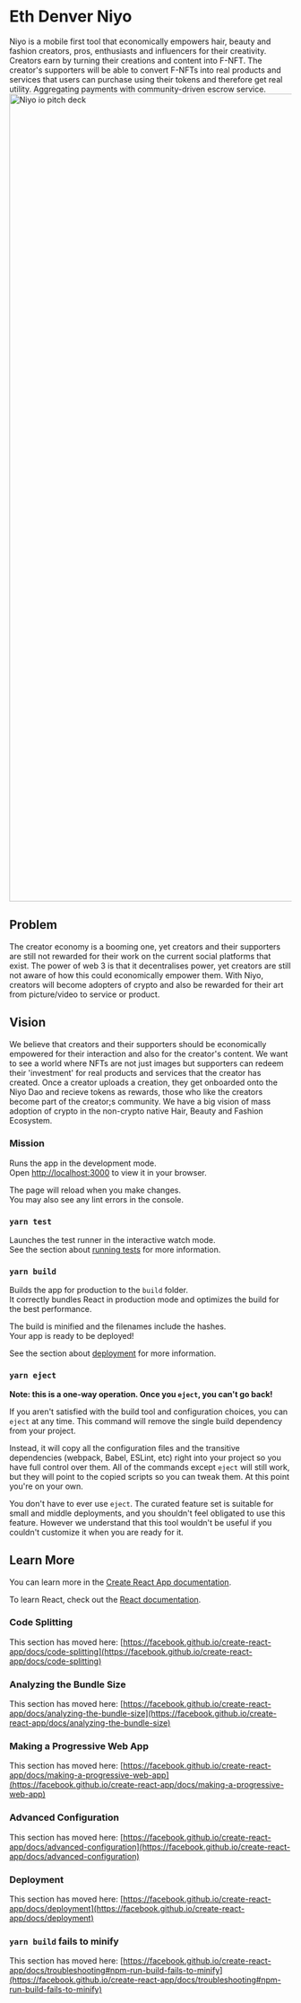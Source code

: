 # Eth Denver Niyo
Niyo is a mobile first tool that economically empowers hair, beauty and fashion creators, pros, enthusiasts and influencers for their creativity. Creators earn by turning their creations and content into F-NFT.  The creator's supporters will be able to convert F-NFTs into real products and services that users can purchase using their tokens and therefore get real utility. Aggregating payments with community-driven escrow service.
<img width="1440" alt="Niyo io pitch deck" src="https://user-images.githubusercontent.com/69260613/158563913-519656b1-4754-407d-bb5c-8c4127c0b2c0.png">

## Problem
The creator economy is a booming one, yet creators and their supporters are still not rewarded for their work on the current social platforms that exist. The power of web 3 is that it decentralises power, yet creators are still not aware of how this could economically empower them. With Niyo, creators will become adopters of crypto and also be rewarded for their art from picture/video to service or product.

## Vision
We believe that  creators and their supporters should be economically empowered for their interaction and also for the creator's content. We want to see a world where NFTs are not just images but supporters can redeem their 'investment' for real products and services that the creator  has created. 
Once a creator uploads a creation, they  get onboarded onto the Niyo Dao and recieve tokens as rewards, those who like the creators become part of the creator;s community. We have a big vision of  mass adoption of crypto in the non-crypto native Hair, Beauty and Fashion Ecosystem.


### Mission

Runs the app in the development mode.\
Open [http://localhost:3000](http://localhost:3000) to view it in your browser.

The page will reload when you make changes.\
You may also see any lint errors in the console.

### `yarn test`

Launches the test runner in the interactive watch mode.\
See the section about [running tests](https://facebook.github.io/create-react-app/docs/running-tests) for more information.

### `yarn build`

Builds the app for production to the `build` folder.\
It correctly bundles React in production mode and optimizes the build for the best performance.

The build is minified and the filenames include the hashes.\
Your app is ready to be deployed!

See the section about [deployment](https://facebook.github.io/create-react-app/docs/deployment) for more information.

### `yarn eject`

**Note: this is a one-way operation. Once you `eject`, you can't go back!**

If you aren't satisfied with the build tool and configuration choices, you can `eject` at any time. This command will remove the single build dependency from your project.

Instead, it will copy all the configuration files and the transitive dependencies (webpack, Babel, ESLint, etc) right into your project so you have full control over them. All of the commands except `eject` will still work, but they will point to the copied scripts so you can tweak them. At this point you're on your own.

You don't have to ever use `eject`. The curated feature set is suitable for small and middle deployments, and you shouldn't feel obligated to use this feature. However we understand that this tool wouldn't be useful if you couldn't customize it when you are ready for it.

## Learn More

You can learn more in the [Create React App documentation](https://facebook.github.io/create-react-app/docs/getting-started).

To learn React, check out the [React documentation](https://reactjs.org/).

### Code Splitting

This section has moved here: [https://facebook.github.io/create-react-app/docs/code-splitting](https://facebook.github.io/create-react-app/docs/code-splitting)

### Analyzing the Bundle Size

This section has moved here: [https://facebook.github.io/create-react-app/docs/analyzing-the-bundle-size](https://facebook.github.io/create-react-app/docs/analyzing-the-bundle-size)

### Making a Progressive Web App

This section has moved here: [https://facebook.github.io/create-react-app/docs/making-a-progressive-web-app](https://facebook.github.io/create-react-app/docs/making-a-progressive-web-app)

### Advanced Configuration

This section has moved here: [https://facebook.github.io/create-react-app/docs/advanced-configuration](https://facebook.github.io/create-react-app/docs/advanced-configuration)

### Deployment

This section has moved here: [https://facebook.github.io/create-react-app/docs/deployment](https://facebook.github.io/create-react-app/docs/deployment)

### `yarn build` fails to minify

This section has moved here: [https://facebook.github.io/create-react-app/docs/troubleshooting#npm-run-build-fails-to-minify](https://facebook.github.io/create-react-app/docs/troubleshooting#npm-run-build-fails-to-minify)
